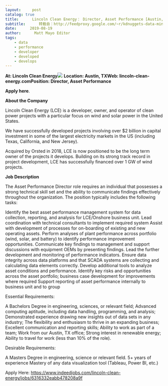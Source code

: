 ```yaml
---
layout:     post
catalog: true
title:      Lincoln Clean Energy： Director, Asset Performance [Austin, TX]
subtitle:      转载自：http://feedproxy.google.com/~r/kdnuggets-data-mining-analytics/~3/d90U3AKmLiU/08-19-lincoln-clean-energy-director-asset-performance.html
date:      2019-08-19
author:      Matt Mayo Editor
tags:
    - data
    - performance
    - developer
    - developed
    - develops
---
```


**At: Lincoln Clean Energy**![](http://feedproxy.google.com/jimg/lce-logo.JPG)
**Location: Austin, TX****Web: lincoln-clean-energy.com****Position: Director, Asset Performance**

**Apply here**.

**About the Company**

Lincoln Clean Energy (LCE) is a developer, owner, and operator of clean power projects with a particular focus on wind and solar power in the United States.

We have successfully developed projects involving over $2 billion in capital investment in some of the largest electricity markets in the US (including Texas, California, and New Jersey).

Acquired by Orsted in 2018, LCE is now positioned to be the long term owner of the projects it develops. Building on its strong track record in project development, LCE has successfully financed over 1 GW of wind projects.

**Job Description**

The Asset Performance Director role requires an individual that possesses a strong technical skill set and the ability to communicate findings effectively throughout the organization. The position typically includes the following tasks:

Identify the best asset performance management system for data collection, reporting, and analysis for LCE/Onshore business unit.
Lead coordination with technical consultants to implement required system
Assist with development of processes for on-boarding of existing and new operating assets.
Perform analyses of plant performance across portfolio (wind, solar, and battery) to identify performance improvement opportunities.
Communicate key findings to management and support discussions with equipment OEMs by presenting findings.
Lead the further development and monitoring of performance indicators.
Ensure data integrity across data platforms and that SCADA systems are collecting and calculating data elements correctly.
Develop additional tools to analyze asset conditions and performance.
Identify key risks and opportunities across the asset portfolio; business case development for improvements where required
Support reporting of asset performance internally to business unit and to group

Essential Requirements:

A Bachelors Degree in engineering, sciences, or relevant field;
Advanced computing aptitude, including data handling, programming, and analysis;
Demonstrated experience drawing new insights out of data sets in any industry;
The flexibility and enthusiasm to thrive in an expanding business;
Excellent communication and reporting skills;
Ability to work as part of a team;
Work from our Austin, TX office;
Strong interest in renewable energy;
Ability to travel for work (less than 10% of the role).

Desirable Requirements:

A Masters Degree in engineering, science or relevant field.
5+ years of experience
Mastery of any data visualization tool (Tableau, Power BI, etc.)

Apply Here: https://www.indeedjobs.com/lincoln-clean-energy/jobs/6316332eabb478208a9f
